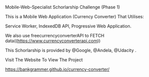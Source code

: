 Mobile-Web-Specialist Schorlarship Challenge (Phase 1)

This is a Mobile Web Application (Currency Converter) That Utilises:

Service Worker,
IndexedDB API,
Progressive Web Application.

We also use freecurrencyconverterAPI to FETCH data((https://www.currencyconverterapi.com))



This Schorlarship is provided by @Google, @Andela, @Udacity .

Visit The Website To View The Project

https://bankgrammer.github.io/currency-converter/
